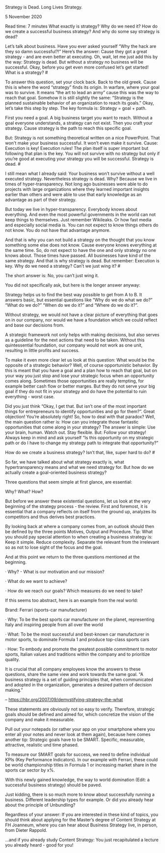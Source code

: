 Strategy is Dead. Long Lives Strategy.

5 November 2020

Read time: 7 minutes
What exactly is strategy? Why do we need it? How do we create a successful business strategy? And why do some say strategy is dead?

Let’s talk about business. Have you ever asked yourself “Why the hack are they so damn successful?!” Here’s the answer: Cause they got a great strategy - and are even better at executing. Oh, wait, let me just add this by the way: Strategy is dead. But without a strategy no business will be successful. Okay, before you get even more confused let’s get started!
What is a strategy? #

To answer this question, set your clock back. Back to the old greek. Cause this is where the word “strategy” finds its origin. In warfare, where your goal was to survive. It means “the art to lead an army” cause this was the way to reach that goal. Somehow it is still slightly the same: “Strategy is the planned sustainable behavior of an organization to reach its goals.” Okay, let’s take this step by step.
The key formula is: Strategy = goal + path.

First you need a goal. A big business target you want to reach. Without a goal everyone understands, a strategy can not exist. Then you craft your strategy. Cause strategy is the path to reach this specific goal.

But: Strategy is not something theoretical written on a nice PowerPoint. That won't make your business successful. It won’t even make it survive. Cause: Execution is key! Execution rules! The plan itself is super important but following that plan is the key. You will not survive with no strategy but only if you’re good at executing your strategy you will be successful.
Strategy is dead. #

I still mean what I already said: Your business won’t survive without a well executed strategy. Nevertheless strategy is dead. Why? Because we live in times of hyper-transparency. Not long ago businesses were able to do projects with large organizations where they learned important insights earlier than others and were able to use that early knowledge as an advantage as part of their strategy.

But today we live in hyper-transparency. Everybody knows about everything. And even the most powerful governments in the world can not keep things to themselves. Just remember Wikileaks. Or how fast media and especially social media is. You can not expect to know things others do not know. You do not have that advantage anymore.

And that is why you can not build a strategy on the thought that you know something some else does not know. Cause everyone knows everything at the same time. So, do not expect to have the one and only strategy no one knows about. Those times have passed. All businesses have kind of the same strategy. And that is why strategy is dead. But remember: Execution is key.
Why do we need a strategy? Can’t we just wing it? #

The short answer is: No, you can’t just wing it.

You did not specifically ask, but here is the longer answer anyway:

Strategy helps us to find the best way possible to get from A to B. It answers basic, but essential questions like “Why do we do what we do?” “What do we do?” “When do we do it?” and “Where do we do it?”.

Without strategy, we would not have a clear picture of everything that goes on in our company, nor would we have a foundation which we could reflect and base our decisions from.

A strategic framework not only helps with making decisions, but also serves as a guideline for the next actions that need to be taken. Without this quintessential foundation, our company would not work as one unit, resulting in little profits and success.

To make it even more clear let us look at this question: What would be the opposite of a strategic behavior? Well, of course opportunistic behavior. By this is meant that you have a goal and a plan how to reach that goal, but on your way you just stop and lose your strategic focus when an opportunity comes along. Sometimes those opportunities are really tempting, for example better cash flow or better marges. But they do not serve your big goal if they do not fit in your strategy and do have the potential to ruin everything - worst case.

Did you just think “Okay, I get that. But isn’t one of the most important things for entrepreneurs to identify opportunities and go for them?”. Great objection! You’re absolutely right! So, how to deal with that paradox? Well, the main question rather is: How can you integrate those fantastic opportunities that come along in your strategy? The answer is simple: Use your brain, human. Watch out. Stay flexible. But: Follow your strategy! Always keep in mind and ask yourself “Is this opportunity on my strategic path or do I have to change my strategy path to integrate that opportunity?”


How do we create a business strategy? Isn’t that, like, super hard to do? #

So far, we have talked about what strategy exactly is, what hypertransparency means and what we need strategy for. But how do we actually create a goal-oriented business strategy?

Three questions that seem simple at first glance, are essential:

Why? What? How?

But before we answer these existential questions, let us look at the very beginning of the strategy process - the review. First and foremost, it is essential that a company reflects on itself from the ground up, analyzes its competitors and thus derives best practices.

By looking back at where a company comes from, an outlook should then be defined by the three points Motives, Output and Procedure.
Tip: What you should pay special attention to when creating a business strategy is: Keep it simple. Reduce complexity. Separate the relevant from the irrelevant so as not to lose sight of the focus and the goal.

And at this point we return to the three questions mentioned at the beginning.

· Why? - What is our motivation and our mission?

· What do we want to achieve?

· How do we reach our goals? Which measures do we need to take?

If this seems too abstract, here is an example from the real world:

Brand: Ferrari (sports-car manufacturer)

· Why: To be the best sports car manufacturer on the planet, representing Italy and inspiring people from all over the world

· What: To be the most successful and best-known car manufacturer in motor sports, to dominate Formula 1 and produce top-class sports cars

· How: To embody and promote the greatest possible commitment to motor sports, Italian values and traditions within the company and to prioritize quality.

It is crucial that all company employees know the answers to these questions, share the same view and work towards the same goal.
“A business strategy is a set of guiding principles that, when communicated and adopted in the organization, generates a desired pattern of decision making.”

– https://hbr.org/2007/09/demystifying-strategy-the-what

These statements are obviously not so easy to verify. Therefore, strategic goals should be defined and aimed for, which concretize the vision of the company and make it measurable.

Pull out your notepads (or rather your app on your smartphone where you enter all your notes and never look at them again), because here comes another tip:
Strategic goals have to be SMART. Specific, measurable, attractive, realistic und time phased.

To measure our SMART goals for success, we need to define individual KPIs (Key Performance Indicators). In our example with Ferrari, these could be world championship titles in Formula 1 or increasing market share in the sports car sector by x%.

With this newly gained knowledge, the way to world domination (Edit: a successful business strategy) should be paved.

Just kidding, there is so much more to know about successfully running a business. Different leadership types for example. Or did you already hear about the principle of Unbundling?

Regardless of your answer: If you are interested in these kind of topics, you should think about applying for the Master’s degree of Content Strategy at FH Joanneum, where you can hear about Business Strategy live, in person, from Dieter Rappold.

…and if you already study Content Strategy: You just recapitulated a lecture you already heard - good for you! 
